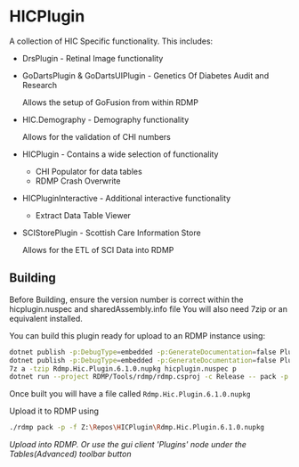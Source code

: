 # HICPlugin
A collection of HIC Specific functionality.
This includes:

* DrsPlugin - Retinal Image functionality
* GoDartsPlugin & GoDartsUIPlugin - Genetics Of Diabetes Audit and Research

    Allows the setup of GoFusion from within RDMP
* HIC.Demography - Demography functionality

    Allows for the validation of CHI numbers
* HICPlugin - Contains a wide selection of functionality
    * CHI Populator for data tables
    * RDMP Crash Overwrite
* HICPluginInteractive - Additional interactive functionality
    * Extract Data Table Viewer
    
* SCIStorePlugin - Scottish Care Information Store
    
    Allows for the ETL of SCI Data into RDMP


## Building
Before Building, ensure the version number is correct within the hicplugin.nuspec and sharedAssembly.info file
You will also need 7zip or an equivalent installed.

You can build this plugin ready for upload to an RDMP instance using:

```bash
dotnet publish -p:DebugType=embedded -p:GenerateDocumentation=false Plugin/windows/windows.csproj -c Release -o p/windows
dotnet publish -p:DebugType=embedded -p:GenerateDocumentation=false Plugin/main/main.csproj -c Release -o p/main
7z a -tzip Rdmp.Hic.Plugin.6.1.0.nupkg hicplugin.nuspec p
dotnet run --project RDMP/Tools/rdmp/rdmp.csproj -c Release -- pack -p --file Rdmp.Hic.Plugin.6.1.0.nupkg --dir yaml
```

Once built you will have a file called `Rdmp.Hic.Plugin.6.1.0.nupkg` 

Upload it to RDMP using

```bash
./rdmp pack -p -f Z:\Repos\HICPlugin\Rdmp.Hic.Plugin.6.1.0.nupkg
```
_Upload into RDMP. Or use the gui client 'Plugins' node under the Tables(Advanced) toolbar button_
